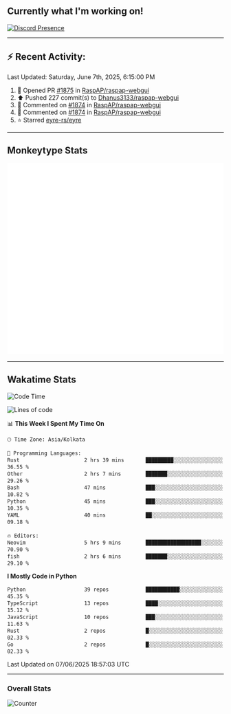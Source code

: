 ## Currently what I'm working on!
[![Discord Presence](https://lanyard.cnrad.dev/api/534981034400284712)](https://discord.com/users/534981034400284712)

---

## :zap: Recent Activity:
<!--RECENT_ACTIVITY:last_update-->
Last Updated: Saturday, June 7th, 2025, 6:15:00 PM
<!--RECENT_ACTIVITY:last_update_end-->
<!--RECENT_ACTIVITY:start-->
1. 💪 Opened PR [#1875](https://github.com/RaspAP/raspap-webgui/pull/1875) in [RaspAP/raspap-webgui](https://github.com/RaspAP/raspap-webgui)<br>
2. ⬆️ Pushed 227 commit(s) to [Dhanus3133/raspap-webgui](https://github.com/Dhanus3133/raspap-webgui)<br>
3. 💬 Commented on [#1874](https://github.com/RaspAP/raspap-webgui/issues/1874#issuecomment-2948414705) in [RaspAP/raspap-webgui](https://github.com/RaspAP/raspap-webgui)<br>
4. 💬 Commented on [#1874](https://github.com/RaspAP/raspap-webgui/issues/1874#issuecomment-2948383957) in [RaspAP/raspap-webgui](https://github.com/RaspAP/raspap-webgui)<br>
5. ⭐ Starred [eyre-rs/eyre](https://github.com/eyre-rs/eyre)<br>
<!--RECENT_ACTIVITY:end-->

---

## Monkeytype Stats
<a href="https://monkeytype.com/profile/dhanus">
  <img src="https://raw.githubusercontent.com/Dhanus3133/Dhanus3133/monkeytype/monkeytype-lb.svg" alt="Monkeytype Profile" />
</a>

---

## Wakatime Stats
<!--START_SECTION:waka-->
![Code Time](http://img.shields.io/badge/Code%20Time-2%2C719%20hrs%2032%20mins-blue)

![Lines of code](https://img.shields.io/badge/From%20Hello%20World%20I%27ve%20Written-4.7%20million%20lines%20of%20code-blue)

📊 **This Week I Spent My Time On** 

```text
🕑︎ Time Zone: Asia/Kolkata

💬 Programming Languages: 
Rust                     2 hrs 39 mins       █████████░░░░░░░░░░░░░░░░   36.55 % 
Other                    2 hrs 7 mins        ███████░░░░░░░░░░░░░░░░░░   29.26 % 
Bash                     47 mins             ███░░░░░░░░░░░░░░░░░░░░░░   10.82 % 
Python                   45 mins             ███░░░░░░░░░░░░░░░░░░░░░░   10.35 % 
YAML                     40 mins             ██░░░░░░░░░░░░░░░░░░░░░░░   09.18 % 

🔥 Editors: 
Neovim                   5 hrs 9 mins        ██████████████████░░░░░░░   70.90 % 
fish                     2 hrs 6 mins        ███████░░░░░░░░░░░░░░░░░░   29.10 % 
```

**I Mostly Code in Python** 

```text
Python                   39 repos            ███████████░░░░░░░░░░░░░░   45.35 % 
TypeScript               13 repos            ████░░░░░░░░░░░░░░░░░░░░░   15.12 % 
JavaScript               10 repos            ███░░░░░░░░░░░░░░░░░░░░░░   11.63 % 
Rust                     2 repos             █░░░░░░░░░░░░░░░░░░░░░░░░   02.33 % 
Go                       2 repos             █░░░░░░░░░░░░░░░░░░░░░░░░   02.33 % 
```




 Last Updated on 07/06/2025 18:57:03 UTC
<!--END_SECTION:waka-->
---

### Overall Stats

<img src="https://moe-counter.glitch.me/get/@Dhanus3133?theme=asoul" alt="Counter" />
